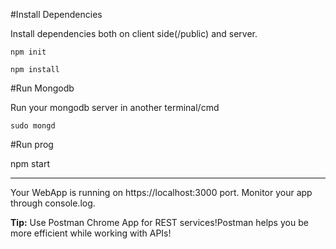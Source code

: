 #Install Dependencies

Install dependencies both on client side(/public) and server.

<code>npm init</code>

<code>npm install</code>

#Run Mongodb

Run your mongodb server in another terminal/cmd

<code>sudo mongd</code>

#Run prog

npm start

---------------------------------------------------------------------------------------------

Your WebApp is running on https://localhost:3000 port. Monitor your app through console.log. 

<b>Tip:</b> Use Postman Chrome App for REST services!Postman helps you be more efficient while working with APIs! 
